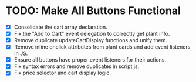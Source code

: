 # TODO: Make All Buttons Functional

- [x] Consolidate the cart array declaration.
- [x] Fix the "Add to Cart" event delegation to correctly get plant info.
- [x] Remove duplicate updateCartDisplay functions and unify them.
- [x] Remove inline onclick attributes from plant cards and add event listeners in JS.
- [x] Ensure all buttons have proper event listeners for their actions.
- [x] Fix syntax errors and remove duplicates in script.js.
- [x] Fix price selector and cart display logic.
